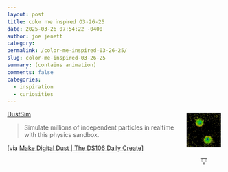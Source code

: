 ```yaml
---
layout: post
title: 𝖼𝗈𝗅𝗈𝗋 𝗆𝖾 𝗂𝗇𝗌𝗉𝗂𝗋𝖾𝖽 𝟢𝟥-𝟤𝟨-𝟤𝟧
date: 2025-03-26 07:54:22 -0400
author: joe jenett
category: 
permalink: /color-me-inspired-03-26-25/
slug: color-me-inspired-03-26-25
summary: (contains animation)
comments: false
categories:
  - inspiration
  - curiosities
---
```

<div style="width:80px;position:relative;float:right;margin:6px;text-align:center;">
<a href="https://www.kodub.com/apps/dustsim?load=ds0c1bYzBCcAwDAMnCpxSPJcF3h_6iCkl-Cd00pWKEgAkXgFeAgt8ImBZiaP7NUHR9xPbaVm5B-jnN8Jka-NTX4qB3o4X"><img src="/images/finlittle.gif" alt="" width="80"></a><br><a href="https://bulltown.joejenett.com/evolve/"><span style="font-size:1.6em;position:relative;top:16px;">💡</span></a>
</div>
<a title="DustSim" href="https://www.kodub.com/apps/dustsim">DustSim</a>
<blockquote>
<p>
Simulate millions of independent particles in realtime with this physics sandbox.
</p>
</blockquote>
<p>
[via <a title="#tdc4819 #ds106  Make Digital Dust | The DS106 Daily Create" href="https://daily.ds106.us/tdc4819/">Make Digital Dust | The DS106 Daily Create</a>]
</p>

<style>.post-content {margin-bottom: -30px;}</style>
<a style="display:none;" href="https://brid.gy/publish/mastodon"><small>(cross-posted to mastodon)</small></a>